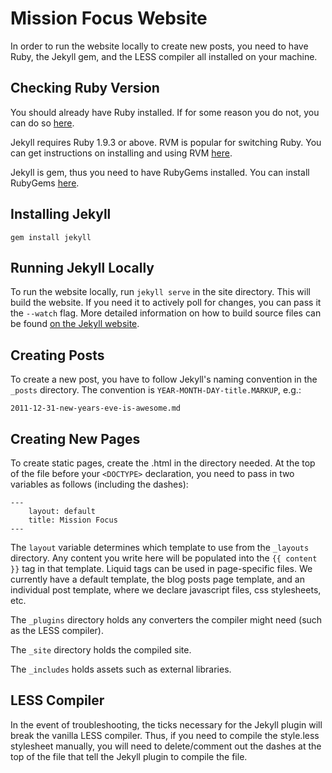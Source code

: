 # Mission Focus Website

In order to run the website locally to create new posts, you need to have Ruby, the Jekyll gem, and the LESS compiler all installed on your machine.

## Checking Ruby Version
You should already have Ruby installed. If for some reason you do not, you can do so [here](https://www.ruby-lang.org/en/downloads/).

Jekyll requires Ruby 1.9.3 or above. RVM is popular for switching Ruby. You can get instructions on installing and using RVM [here](https://rvm.io/rvm/install).

Jekyll is gem, thus you need to have RubyGems installed. You can install RubyGems [here](http://rubygems.org/pages/download).

## Installing Jekyll

	gem install jekyll

## Running Jekyll Locally
To run the website locally, run ```jekyll serve``` in the site directory. This will build the website. If you need it to actively poll for changes, you can pass it the ```--watch``` flag. More detailed information on how to build source files can be found [on the Jekyll website](http://jekyllrb.com/docs/usage/).

## Creating Posts
To create a new post, you have to follow Jekyll's naming convention in the ```_posts``` directory. The convention is ```YEAR-MONTH-DAY-title.MARKUP```, e.g.:

	2011-12-31-new-years-eve-is-awesome.md

## Creating New Pages
To create static pages, create the .html in the directory needed. At the top of the file before your ```<DOCTYPE>``` declaration, you need to pass in two variables as follows (including the dashes):

	---
		layout: default
		title: Mission Focus
	---

The ```layout``` variable determines which template to use from the ```_layouts``` directory. Any content you write here will be populated into the ```{{ content }}``` tag in that template. Liquid tags can be used in page-specific files. We currently have a default template, the blog posts page template, and an individual post template, where we declare javascript files, css stylesheets, etc.

The ```_plugins``` directory holds any converters the compiler might need (such as the LESS compiler). 

The ```_site``` directory holds the compiled site.

The ```_includes``` holds assets such as external libraries.

## LESS Compiler
In the event of troubleshooting, the ticks necessary for the Jekyll plugin will break the vanilla LESS compiler. Thus, if you need to compile the style.less stylesheet manually, you will need to delete/comment out the dashes at the top of the file that tell the Jekyll plugin to compile the file. 